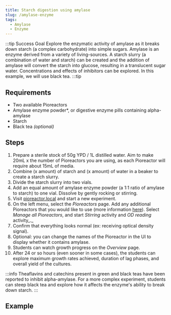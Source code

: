 ```yaml
---
title: Starch digestion using amylase
slug: /amylase-enzyme
tags: 
  - Amylase
  - Enzyme
---
```


:::tip Success Goal
Explore the enzymatic activity of amylase as it breaks down starch (a complex carbohydrate) into simple sugars. Amylase is an enzyme derived from a variety of living-sources. A starch slurry (a combination of water and starch) can be created and the addition of amylase will convert the starch into glucose, resulting in a translucent sugar water. Concentrations and effects of inhibitors can be explored. In this example, we will use black tea. 
:::tip

## Requirements

* Two available Pioreactors
* Amylase enzyme powder*, or digestive enzyme pills containing alpha-amylase
* Starch
* Black tea _(optional)_

## Steps

1. Prepare a sterile stock of 50g YPD / 1L distilled water. Aim to make 20mL x the number of Pioreactors you are using, as each Pioreactor will require about 15mL of media. 
2. Combine (x amount) of starch and (x amount) of water in a beaker to create a starch slurry. 
3. Divide the starch slurry into two vials. 
4. Add an equal amount of amylase enzyme powder (a 1:1 ratio of amylase to starch) to one vial. Dissolve by gently rocking or stirring.
5.  Visit [pioreactor.local](http://pioreactor.local) and start a new experiment.
6.  On the left menu, select the _Pioreactors_ page. Add any additional Pioreactors that you would like to use (more information [here](/user-guide/create-cluster)). Select _Manage all Pioreactors_, and start _Stirring_ activity and _OD reading_ activity_._
7.  Confirm that everything looks normal (ex: receiving optical density signal).
8.  Optional: you can change the names of the Pioreactor in the UI to display whether it contains amylase.
9.  Students can watch growth progress on the _Overview_ page.
10.  After 24 or so hours (even sooner in some cases),
    the students can explore maximum growth rates achieved, duration of lag phases, and overall yield of the cultures.

:::info
Theaflavins and catechins present in green and black teas have been reported to inhibit alpha-amylase. For a more complex experiment, students can steep black tea and explore how it affects the enzyme's ability to break down starch.
:::

## Example